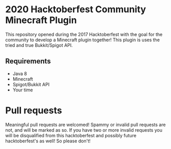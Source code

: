 # 2020 Hacktoberfest Community Minecraft Plugin
This repository opened during the 2017 Hacktoberfest with the goal
for the community to develop a Minecraft plugin together! This plugin
is uses the tried and true Bukkit/Spigot API.

## Requirements
- Java 8
- Minecraft
- Spigot/Bukkit API
- Your time

# Pull requests
Meaningful pull requests are welcomed! Spammy or invalid pull requests are not,
and will be marked as so. If you have two or more invalid requests you
will be disqualified from this hacktoberfest and possibly future hacktoberfest's
as well! So please don't!
